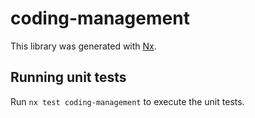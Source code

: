 # coding-management

This library was generated with [Nx](https://nx.dev).

## Running unit tests

Run `nx test coding-management` to execute the unit tests.
